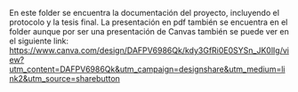 En este folder se encuentra la documentación del proyecto, incluyendo el protocolo y la tesis final. La presentación en pdf también se encuentra en el folder aunque por ser una presentación de Canvas también se puede ver en el siguiente link: https://www.canva.com/design/DAFPV6986Qk/kdy3GfRi0E0SYSn_JK0lIg/view?utm_content=DAFPV6986Qk&utm_campaign=designshare&utm_medium=link2&utm_source=sharebutton
